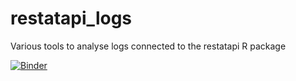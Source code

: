 # restatapi_logs
Various tools to analyse logs connected to the restatapi R package


[![Binder](https://mybinder.org/badge_logo.svg)](https://mybinder.org/v2/gh/mmatyi/restatapi_logs/HEAD)
